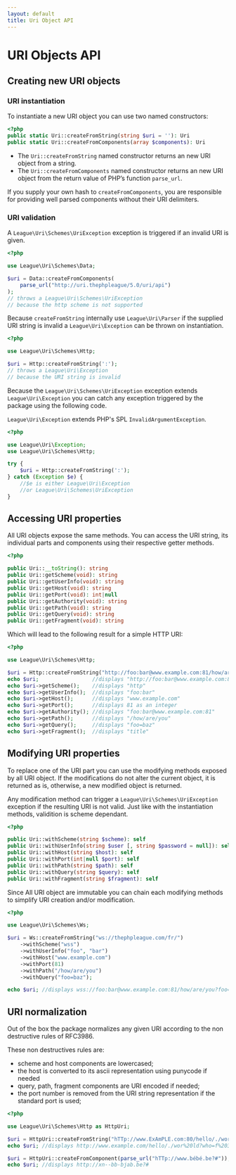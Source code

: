 ```yaml
---
layout: default
title: Uri Object API
---
```


URI Objects API
=======

Creating new URI objects
-------

### URI instantiation

To instantiate a new URI object you can use two named constructors:

~~~php
<?php
public static Uri::createFromString(string $uri = ''): Uri
public static Uri::createFromComponents(array $components): Uri
~~~

- The `Uri::createFromString` named constructor returns an new URI object from a string.
- The `Uri::createFromComponents` named constructor returns an new URI object from the return value of PHP’s function `parse_url`.

<p class="message-warning">If you supply your own hash to <code>createFromComponents</code>, you are responsible for providing well parsed components without their URI delimiters.</p>

### URI validation

A `League\Uri\Schemes\UriException` exception is triggered if an invalid URI is given.

~~~php
<?php

use League\Uri\Schemes\Data;

$uri = Data::createFromComponents(
    parse_url("http://uri.thephpleague/5.0/uri/api")
);
// throws a League\Uri\Schemes\UriException
// because the http scheme is not supported
~~~

Because `createFromString` internally use `League\Uri\Parser` if the supplied URI string is invalid a `League\Uri\Exception` can be thrown on instantiation.

~~~php
<?php

use League\Uri\Schemes\Http;

$uri = Http::createFromString(':');
// throws a League\Uri\Exception
// because the URI string is invalid
~~~

<p class="message-info">Because the <code>League\Uri\Schemes\UriException</code> exception extends <code>League\Uri\Exception</code> you can catch any exception triggered by the package using the following code.</p>

<p class="message-info"><code>League\Uri\Exception</code> extends PHP's SPL <code>InvalidArgumentException</code>.</p>


~~~php
<?php

use League\Uri\Exception;
use League\Uri\Schemes\Http;

try {
	$uri = Http::createFromString(':');
} catch (Exception $e) {
	//$e is either League\Uri\Exception
	//or League\Uri\Schemes\UriException
}
~~~


Accessing URI properties
-------

All URI objects expose the same methods. You can access the URI string, its individual parts and components using their respective getter methods.

~~~php
<?php

public Uri::__toString(): string
public Uri::getScheme(void): string
public Uri::getUserInfo(void): string
public Uri::getHost(void): string
public Uri::getPort(void): int|null
public Uri::getAuthority(void): string
public Uri::getPath(void): string
public Uri::getQuery(void): string
public Uri::getFragment(void): string
~~~

Which will lead to the following result for a simple HTTP URI:

~~~php
<?php

use League\Uri\Schemes\Http;

$uri = Http::createFromString("http://foo:bar@www.example.com:81/how/are/you?foo=baz#title");
echo $uri;                 //displays "http://foo:bar@www.example.com:81/how/are/you?foo=baz#title"
echo $uri->getScheme();    //displays "http"
echo $uri->getUserInfo();  //displays "foo:bar"
echo $uri->getHost();      //displays "www.example.com"
echo $uri->getPort();      //displays 81 as an integer
echo $uri->getAuthority(); //displays "foo:bar@www.example.com:81"
echo $uri->getPath();      //displays "/how/are/you"
echo $uri->getQuery();     //displays "foo=baz"
echo $uri->getFragment();  //displays "title"
~~~

Modifying URI properties
-------

To replace one of the URI part you can use the modifying methods exposed by all URI object. If the modifications do not alter the current object, it is returned as is, otherwise, a new modified object is returned.

<p class="message-notice">Any modification method can trigger a <code>League\Uri\Schemes\UriException</code> exception if the resulting URI is not valid. Just like with the instantiation methods, validition is scheme dependant.</p>

~~~php
<?php

public Uri::withScheme(string $scheme): self
public Uri::withUserInfo(string $user [, string $password = null]): self
public Uri::withHost(string $host): self
public Uri::withPort(int|null $port): self
public Uri::withPath(string $path): self
public Uri::withQuery(string $query): self
public Uri::withFragment(string $fragment): self
~~~

Since All URI object are immutable you can chain each modifying methods to simplify URI creation and/or modification.

~~~php
<?php

use League\Uri\Schemes\Ws;

$uri = Ws::createFromString("ws://thephpleague.com/fr/")
    ->withScheme("wss")
    ->withUserInfo("foo", "bar")
    ->withHost("www.example.com")
    ->withPort(81)
    ->withPath("/how/are/you")
    ->withQuery("foo=baz");

echo $uri; //displays wss://foo:bar@www.example.com:81/how/are/you?foo=baz
~~~

URI normalization
-------

Out of the box the package normalizes any given URI according to the non destructive rules of RFC3986.

These non destructives rules are:

- scheme and host components are lowercased;
- the host is converted to its ascii representation using punycode if needed
- query, path, fragment components are URI encoded if needed;
- the port number is removed from the URI string representation if the standard port is used;

~~~php
<?php

use League\Uri\Schemes\Http as HttpUri;

$uri = HttpUri::createFromString("hTTp://www.ExAmPLE.com:80/hello/./wor ld?who=f 3#title");
echo $uri; //displays http://www.example.com/hello/./wor%20ld?who=f%203#title

$uri = HttpUri::createFromComponent(parse_url("hTTp://www.bébé.be?#"));
echo $uri; //displays http://xn--bb-bjab.be?#
~~~
